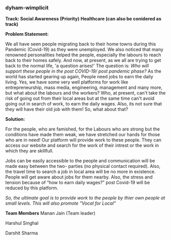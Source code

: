 ### **dyham-wimplicit**

**Track: Social Awareness (Priority)**
         **Healthcare (can also be conidered as track)**

**Problem Statement:**

We all have seen people migrating back to their home towns during this Pandemic (Covid-19) as they were unemployed. 
We also noticed that many renowned personalities helped the people, especially the labours to reach back to their homes safely. 
And now, at present, as we all are trying to get back to the normal life, 'a question arises!' 
The question is: *Who will support these people in the post COVID-19/ post pandemic phase?*
As the world has started gearing up again, People need jobs to earn the daily living. 
Yes, we have some very well platforms for work like entrepreneurship, mass media, engineering, management and many more, but what about the labours and the workers? Who, at present, can't take the risk of going out from their local areas but at the same time can't avoid going out in search of work, to earn the daily wages. Also, its not sure that they will have their old job with them! So, what about that?

**Solution:**

For the people, who are famished, for the Labours who are strong but the conditions have made them weak, we have stretched our hands for those who are in need!
Our platform will provide work to these people. They can access our website and search for the work of their intrest or the work in which they are skillfull. 

Jobs can be easily accessible to the people and communication will be made easy between the two- parties (no physical contact required). Also, the travel time to search a job in local area will be no more in existence. People will get aware about jobs for them nearby. Also, the stress and tension because of “how to earn daily wages?” post Covid-19 will be reduced by this platform. 

*So, the ultimate goal is to provide work to the people by thier own people at small levels. This will also promote "Vocal for Local"*


**Team Members**
Manan Jain (Team leader)

Harshul Singhal

Darshit Sharma

